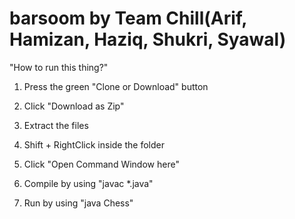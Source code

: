 # barsoom by Team Chill(Arif, Hamizan, Haziq, Shukri, Syawal)

"How to run this thing?"

1) Press the green "Clone or Download" button

2) Click "Download as Zip"

3) Extract the files

4) Shift + RightClick inside the folder

5) Click "Open Command Window here"

6) Compile by using "javac *.java"

7) Run by using "java Chess"
